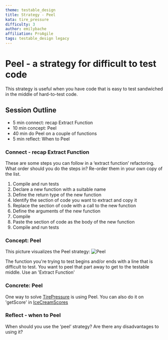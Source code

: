```yaml
---
theme: testable_design
title: Strategy - Peel
kata: tire_pressure
difficulty: 3
author: emilybache
affiliation: ProAgile
tags: testable_design legacy
---
```


# Peel - a strategy for difficult to test code

This strategy is useful when you have code that is easy to test sandwiched in the middle of hard-to-test code.

## Session Outline
 
* 5 min connect: recap Extract Function
* 10 min concept: Peel   
* 40 min do Peel on a couple of functions 
* 5 min reflect: When to Peel
 

### Connect - recap Extract Function
These are some steps you can follow in a ‘extract function’ refactoring. What order should you do the steps in? Re-order them in your own copy of the list.

1. Compile and run tests
1. Declare a new function with a suitable name
1. Define the return type of the new function
1. Identify the section of code you want to extract and copy it
1. Replace the section of code with a call to the new function
1. Define the arguments of the new function
1. Compile
1. Paste the section of code as the body of the new function
1. Compile and run tests


### Concept: Peel
This picture visualizes the Peel strategy:
![Peel](/assets/images/peel.png)

The function you're trying to test begins and/or ends with a line that is difficult to test. You want to peel that part away to get to the testable middle. Use an 'Extract Function' 

### Concrete: Peel
One way to solve [TirePressure](https://github.com/emilybache/custom-start-points/tree/master/start-points/TirePressure) is using Peel. You can also do it on 'getScore' in [IceCreamScores](https://github.com/emilybache/custom-start-points/tree/master/start-points/IceCreamScores/)

### Reflect - when to Peel
When should you use the ‘peel’ strategy? Are there any disadvantages to using it?
